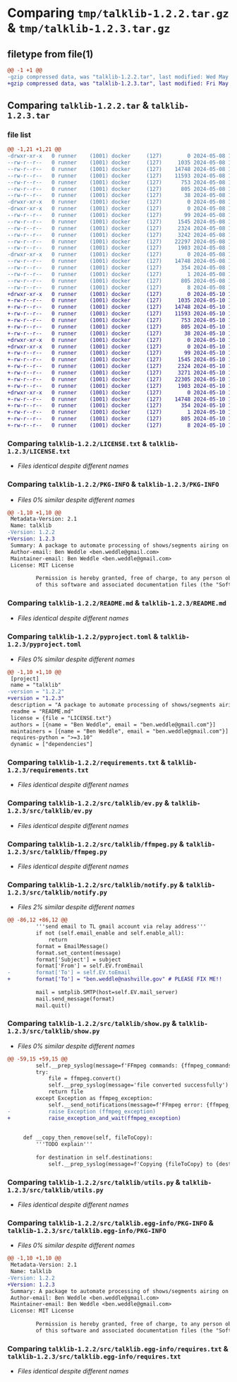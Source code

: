 # Comparing `tmp/talklib-1.2.2.tar.gz` & `tmp/talklib-1.2.3.tar.gz`

## filetype from file(1)

```diff
@@ -1 +1 @@
-gzip compressed data, was "talklib-1.2.2.tar", last modified: Wed May  8 18:50:31 2024, max compression
+gzip compressed data, was "talklib-1.2.3.tar", last modified: Fri May 10 16:33:09 2024, max compression
```

## Comparing `talklib-1.2.2.tar` & `talklib-1.2.3.tar`

### file list

```diff
@@ -1,21 +1,21 @@
-drwxr-xr-x   0 runner    (1001) docker     (127)        0 2024-05-08 18:50:31.885595 talklib-1.2.2/
--rw-r--r--   0 runner    (1001) docker     (127)     1035 2024-05-08 18:50:26.000000 talklib-1.2.2/LICENSE.txt
--rw-r--r--   0 runner    (1001) docker     (127)    14748 2024-05-08 18:50:31.885595 talklib-1.2.2/PKG-INFO
--rw-r--r--   0 runner    (1001) docker     (127)    11593 2024-05-08 18:50:26.000000 talklib-1.2.2/README.md
--rw-r--r--   0 runner    (1001) docker     (127)      753 2024-05-08 18:50:26.000000 talklib-1.2.2/pyproject.toml
--rw-r--r--   0 runner    (1001) docker     (127)      805 2024-05-08 18:50:26.000000 talklib-1.2.2/requirements.txt
--rw-r--r--   0 runner    (1001) docker     (127)       38 2024-05-08 18:50:31.885595 talklib-1.2.2/setup.cfg
-drwxr-xr-x   0 runner    (1001) docker     (127)        0 2024-05-08 18:50:31.881595 talklib-1.2.2/src/
-drwxr-xr-x   0 runner    (1001) docker     (127)        0 2024-05-08 18:50:31.885595 talklib-1.2.2/src/talklib/
--rw-r--r--   0 runner    (1001) docker     (127)       99 2024-05-08 18:50:26.000000 talklib-1.2.2/src/talklib/__init__.py
--rw-r--r--   0 runner    (1001) docker     (127)     1545 2024-05-08 18:50:26.000000 talklib-1.2.2/src/talklib/ev.py
--rw-r--r--   0 runner    (1001) docker     (127)     2324 2024-05-08 18:50:26.000000 talklib-1.2.2/src/talklib/ffmpeg.py
--rw-r--r--   0 runner    (1001) docker     (127)     3242 2024-05-08 18:50:26.000000 talklib-1.2.2/src/talklib/notify.py
--rw-r--r--   0 runner    (1001) docker     (127)    22297 2024-05-08 18:50:26.000000 talklib-1.2.2/src/talklib/show.py
--rw-r--r--   0 runner    (1001) docker     (127)     1903 2024-05-08 18:50:26.000000 talklib-1.2.2/src/talklib/utils.py
-drwxr-xr-x   0 runner    (1001) docker     (127)        0 2024-05-08 18:50:31.885595 talklib-1.2.2/src/talklib.egg-info/
--rw-r--r--   0 runner    (1001) docker     (127)    14748 2024-05-08 18:50:31.000000 talklib-1.2.2/src/talklib.egg-info/PKG-INFO
--rw-r--r--   0 runner    (1001) docker     (127)      354 2024-05-08 18:50:31.000000 talklib-1.2.2/src/talklib.egg-info/SOURCES.txt
--rw-r--r--   0 runner    (1001) docker     (127)        1 2024-05-08 18:50:31.000000 talklib-1.2.2/src/talklib.egg-info/dependency_links.txt
--rw-r--r--   0 runner    (1001) docker     (127)      805 2024-05-08 18:50:31.000000 talklib-1.2.2/src/talklib.egg-info/requires.txt
--rw-r--r--   0 runner    (1001) docker     (127)        8 2024-05-08 18:50:31.000000 talklib-1.2.2/src/talklib.egg-info/top_level.txt
+drwxr-xr-x   0 runner    (1001) docker     (127)        0 2024-05-10 16:33:09.886851 talklib-1.2.3/
+-rw-r--r--   0 runner    (1001) docker     (127)     1035 2024-05-10 16:33:04.000000 talklib-1.2.3/LICENSE.txt
+-rw-r--r--   0 runner    (1001) docker     (127)    14748 2024-05-10 16:33:09.886851 talklib-1.2.3/PKG-INFO
+-rw-r--r--   0 runner    (1001) docker     (127)    11593 2024-05-10 16:33:04.000000 talklib-1.2.3/README.md
+-rw-r--r--   0 runner    (1001) docker     (127)      753 2024-05-10 16:33:04.000000 talklib-1.2.3/pyproject.toml
+-rw-r--r--   0 runner    (1001) docker     (127)      805 2024-05-10 16:33:04.000000 talklib-1.2.3/requirements.txt
+-rw-r--r--   0 runner    (1001) docker     (127)       38 2024-05-10 16:33:09.886851 talklib-1.2.3/setup.cfg
+drwxr-xr-x   0 runner    (1001) docker     (127)        0 2024-05-10 16:33:09.882851 talklib-1.2.3/src/
+drwxr-xr-x   0 runner    (1001) docker     (127)        0 2024-05-10 16:33:09.886851 talklib-1.2.3/src/talklib/
+-rw-r--r--   0 runner    (1001) docker     (127)       99 2024-05-10 16:33:04.000000 talklib-1.2.3/src/talklib/__init__.py
+-rw-r--r--   0 runner    (1001) docker     (127)     1545 2024-05-10 16:33:04.000000 talklib-1.2.3/src/talklib/ev.py
+-rw-r--r--   0 runner    (1001) docker     (127)     2324 2024-05-10 16:33:04.000000 talklib-1.2.3/src/talklib/ffmpeg.py
+-rw-r--r--   0 runner    (1001) docker     (127)     3271 2024-05-10 16:33:04.000000 talklib-1.2.3/src/talklib/notify.py
+-rw-r--r--   0 runner    (1001) docker     (127)    22305 2024-05-10 16:33:04.000000 talklib-1.2.3/src/talklib/show.py
+-rw-r--r--   0 runner    (1001) docker     (127)     1903 2024-05-10 16:33:04.000000 talklib-1.2.3/src/talklib/utils.py
+drwxr-xr-x   0 runner    (1001) docker     (127)        0 2024-05-10 16:33:09.886851 talklib-1.2.3/src/talklib.egg-info/
+-rw-r--r--   0 runner    (1001) docker     (127)    14748 2024-05-10 16:33:09.000000 talklib-1.2.3/src/talklib.egg-info/PKG-INFO
+-rw-r--r--   0 runner    (1001) docker     (127)      354 2024-05-10 16:33:09.000000 talklib-1.2.3/src/talklib.egg-info/SOURCES.txt
+-rw-r--r--   0 runner    (1001) docker     (127)        1 2024-05-10 16:33:09.000000 talklib-1.2.3/src/talklib.egg-info/dependency_links.txt
+-rw-r--r--   0 runner    (1001) docker     (127)      805 2024-05-10 16:33:09.000000 talklib-1.2.3/src/talklib.egg-info/requires.txt
+-rw-r--r--   0 runner    (1001) docker     (127)        8 2024-05-10 16:33:09.000000 talklib-1.2.3/src/talklib.egg-info/top_level.txt
```

### Comparing `talklib-1.2.2/LICENSE.txt` & `talklib-1.2.3/LICENSE.txt`

 * *Files identical despite different names*

### Comparing `talklib-1.2.2/PKG-INFO` & `talklib-1.2.3/PKG-INFO`

 * *Files 0% similar despite different names*

```diff
@@ -1,10 +1,10 @@
 Metadata-Version: 2.1
 Name: talklib
-Version: 1.2.2
+Version: 1.2.3
 Summary: A package to automate processing of shows/segments airing on the TL
 Author-email: Ben Weddle <ben.weddle@gmail.com>
 Maintainer-email: Ben Weddle <ben.weddle@gmail.com>
 License: MIT License
         
         Permission is hereby granted, free of charge, to any person obtaining a copy
         of this software and associated documentation files (the "Software"), to deal
```

### Comparing `talklib-1.2.2/README.md` & `talklib-1.2.3/README.md`

 * *Files identical despite different names*

### Comparing `talklib-1.2.2/pyproject.toml` & `talklib-1.2.3/pyproject.toml`

 * *Files 0% similar despite different names*

```diff
@@ -1,10 +1,10 @@
 [project]
 name = "talklib"
-version = "1.2.2"
+version = "1.2.3"
 description = "A package to automate processing of shows/segments airing on the TL"
 readme = "README.md"
 license = {file = "LICENSE.txt"}
 authors = [{name = "Ben Weddle", email = "ben.weddle@gmail.com"}]
 maintainers = [{name = "Ben Weddle", email = "ben.weddle@gmail.com"}]
 requires-python = ">=3.10"
 dynamic = ["dependencies"]
```

### Comparing `talklib-1.2.2/requirements.txt` & `talklib-1.2.3/requirements.txt`

 * *Files identical despite different names*

### Comparing `talklib-1.2.2/src/talklib/ev.py` & `talklib-1.2.3/src/talklib/ev.py`

 * *Files identical despite different names*

### Comparing `talklib-1.2.2/src/talklib/ffmpeg.py` & `talklib-1.2.3/src/talklib/ffmpeg.py`

 * *Files identical despite different names*

### Comparing `talklib-1.2.2/src/talklib/notify.py` & `talklib-1.2.3/src/talklib/notify.py`

 * *Files 2% similar despite different names*

```diff
@@ -86,12 +86,12 @@
         '''send email to TL gmail account via relay address'''
         if not (self.email_enable and self.enable_all):
             return
         format = EmailMessage()
         format.set_content(message)
         format['Subject'] = subject
         format['From'] = self.EV.fromEmail
-        format['To'] = self.EV.toEmail
+        format['To'] = "ben.weddle@nashville.gov" # PLEASE FIX ME!!
 
         mail = smtplib.SMTP(host=self.EV.mail_server)
         mail.send_message(format)
         mail.quit()
```

### Comparing `talklib-1.2.2/src/talklib/show.py` & `talklib-1.2.3/src/talklib/show.py`

 * *Files 0% similar despite different names*

```diff
@@ -59,15 +59,15 @@
         self.__prep_syslog(message=f'FFmpeg commands: {ffmpeg_commands}')
         try:
             file = ffmpeg.convert()
             self.__prep_syslog(message='file converted successfully')
             return file
         except Exception as ffmpeg_exception:
             self.__send_notifications(message=f'FFmpeg error: {ffmpeg_exception}', subject='Error')
-            raise Exception (ffmpeg_exception)
+            raise_exception_and_wait(ffmpeg_exception)
 
 
     def __copy_then_remove(self, fileToCopy):
         '''TODO explain'''
         
         for destination in self.destinations:
             self.__prep_syslog(message=f'Copying {fileToCopy} to {destination}...')
```

### Comparing `talklib-1.2.2/src/talklib/utils.py` & `talklib-1.2.3/src/talklib/utils.py`

 * *Files identical despite different names*

### Comparing `talklib-1.2.2/src/talklib.egg-info/PKG-INFO` & `talklib-1.2.3/src/talklib.egg-info/PKG-INFO`

 * *Files 0% similar despite different names*

```diff
@@ -1,10 +1,10 @@
 Metadata-Version: 2.1
 Name: talklib
-Version: 1.2.2
+Version: 1.2.3
 Summary: A package to automate processing of shows/segments airing on the TL
 Author-email: Ben Weddle <ben.weddle@gmail.com>
 Maintainer-email: Ben Weddle <ben.weddle@gmail.com>
 License: MIT License
         
         Permission is hereby granted, free of charge, to any person obtaining a copy
         of this software and associated documentation files (the "Software"), to deal
```

### Comparing `talklib-1.2.2/src/talklib.egg-info/requires.txt` & `talklib-1.2.3/src/talklib.egg-info/requires.txt`

 * *Files identical despite different names*

